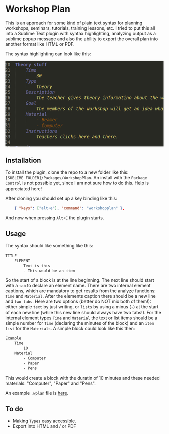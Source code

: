 # Workshop Plan

This is an approach for some kind of plain text syntax for planning workshops, seminars, tutorials, training lessons, etc. I tried to put this all into a Sublime Text plugin with syntax highlighting, analyzing output as a sublime popup message and also the ability to export the overall plan into another format like HTML or PDF.

The syntax highlighting can look like this:

![screenshot](documentation/screenshot.png)

## Installation

To install the plugin, clone the repo to a new folder like this: `[SUBLIME_FOLDER]/Packages/WorkshopPlan`. An install with the `Package Control` is not possible yet, since I am not sure how to do this. Help is appreciated here!

After cloning you should set up a key binding like this:

```JSON
	{ "keys": ["alt+e"], "command": "workshopplan" },
```

And now when pressing `Alt+E` the plugin starts.

## Usage

The syntax should like something like this:

```
TITLE
	ELEMENT
		Text is this
		- This would be an item
```

So the start of a block is at the line beginning. The next line should start with a `tab` to declare an element name. There are two internal element captions, which are mandatory to get results from the analyze functions: `Time` and `Material`. After the elements caption there should be a new line and `two tabs`. Here are two options (better do NOT mix both of them!): either simple `text` by just writing, or `lists` by using a minus (`-`) at the start of each new line (while this new line should always have two tabs!). For the internal element types `Time` and `Material` the text or list items should be a simple number for `Time` (declaring the minutes of the block) and an `item list` for the `Materials`. A simple block could look like this then:

```
Example
	Time
		10
	Material
		- Computer
		- Paper
		- Pens
```

This would create a block with the duratin of 10 minutes and these needed materials: "Computer", "Paper" and "Pens".

An example `.wplan` file is [here](documentation/example.wplan).

## To do

- Making `Types` easy accessible.
- Export into HTML and / or PDF
